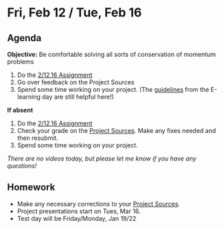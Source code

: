 Fri, Feb 12 / Tue, Feb 16
==================

Agenda
---------
**Objective:** Be comfortable solving all sorts of conservation of momentum problems

1. Do the [2/12,16 Assignment][assmt]
2. Go over feedback on the Project Sources
3. Spend some time working on your project.  (The [guidelines] from the E-learning day are still helpful here!)

**If absent**

1. Do the [2/12,16 Assignment][assmt]
2. Check your grade on the [Project Sources][sources].  Make any fixes needed and then resubmit.
3. Spend some time working on your project.

*There are no videos today, but please let me know if you have any questions!*



Homework 
-------------
- Make any necessary corrections to your [Project Sources][sources].
- Project presentations start on Tues, Mar 16.
- Test day will be Friday/Monday, Jan 19/22

[sources]: https://avon.schoology.com/assignment/4545023001
[assmt]: https://avon.schoology.com/assignment/4680368404/
[guidelines]: https://avon.schoology.com/assignment/4659599019/


<!--stackedit_data:
eyJoaXN0b3J5IjpbMTgzNDk2Mzg4MiwtMTYxNDE5Mjg0LDUxMj
Y5MzU1NCw5MDc4OTIzNDYsNjMzNDYzMzU4LDc0NjY0ODAzMCwt
NzEwNzA5NDI2LDM1MTkyODMxMSwtMTcyOTU2ODY5NSwtMTg2OT
E2NTUyOCwxMjkwMTE2NDAzLC0xMzA3ODE1MDI5LDQ1MzMzNTgx
OCwtNjYwOTUyNzkzLC0xMzcxMzE4MDI5LC0xNzE5NTM4MTksLT
k5MDAwMjUxNiwtMTMyNzYyNDE3MiwtNzk2NTA1ODQ1XX0=
-->